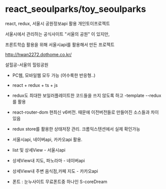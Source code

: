 # react_seoulparks/toy_seoulparks

react, redux, 서울시 공원정보api 활용 개인토이프로젝트

서울시에서 관리하는 공식사이트 "서울의 공원" 이 있지만, 

프론트학습 활용을 위해 서울시api를 활용해서 만든 프로젝트

http://hwan2272.dothome.co.kr/

설힐공-서울의 힐링공원

- PC웹, 모바일웹 모두 가능 (어수룩한 반응형..)

- react + redux + ts + js

- redux도 최대한 보일러플레이트한 코드들을 쓰지 않도록 하고 -template --redux를 활용

- react-router-dom 현최신 v6버전. 때문에 이전버전들로 만들어진 소스들과 차이 있음

- redux store를 활용한 상태저장 관리. 크롬익스텐션에서 실제 확인가능

- 서울시api, 네이버api, 카카오api 활용. 

- list 및 상세View - 서울시api

- 상세View내 지도, 파노라마 - 네이버api

- 상세View내 주변 음식점,카페 지도 - 카카오api

- 폰트 : 눈누사이트 무료폰트중 하나인 S-coreDream
